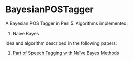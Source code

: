 # BayesianPOSTagger
A Bayesian POS Tagger in Perl 5. 
Algorithms implemented:

1) Naive Bayes

Idea and algorithm described in the following papers:
1) [Part of Speech Tagging with Naïve Bayes Methods](https://www.researchgate.net/publication/264743842_Part_of_Speech_Tagging_with_Naive_Bayes_Methods)
